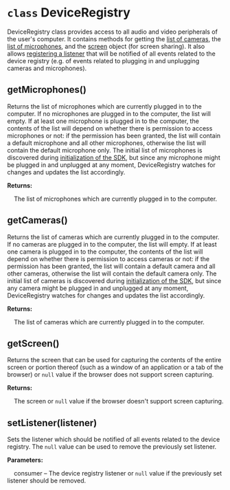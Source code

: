 # `class` DeviceRegistry

DeviceRegistry class provides access to all audio and video peripherals of the user's computer. It contains methods for
getting the [list of cameras](#getcameras), the [list of microphones](#getmicrophones), and the [screen](#getscreen)
object (for screen sharing). It also allows [registering a listener](#setlistenerlistener) that will be notified of all
events related to the device registry (e.g. of events related to plugging in and unplugging cameras and microphones).

## getMicrophones()

Returns the list of microphones which are currently plugged in to the computer. If no microphones are plugged in to the
computer, the list will empty. If at least one microphone is plugged in to the computer, the contents of the list will
depend on whether there is permission to access microphones or not: if the permission has been granted, the list will
contain a default microphone and all other microphones, otherwise the list will contain the default microphone only.
The initial list of microphones is discovered during [initialization of the SDK](MindSDK.md#static-initializeoptions),
but since any microphone might be plugged in and unplugged at any moment, DeviceRegistry watches for changes and
updates the list accordingly.

**Returns:**

&nbsp;&nbsp;&nbsp;&nbsp;The list of microphones which are currently plugged in to the computer.

## getCameras()

Returns the list of cameras which are currently plugged in to the computer. If no cameras are plugged in to the
computer, the list will empty. If at least one camera is plugged in to the computer, the contents of the list will
depend on whether there is permission to access cameras or not: if the permission has been granted, the list will
contain a default camera and all other cameras, otherwise the list will contain the default camera only. The initial
list of cameras is discovered during [initialization of the SDK](MindSDK.md#static-initializeoptions), but since any
camera might be plugged in and unplugged at any moment, DeviceRegistry watches for changes and updates the list
accordingly.

**Returns:**

&nbsp;&nbsp;&nbsp;&nbsp;The list of cameras which are currently plugged in to the computer.

## getScreen()

Returns the screen that can be used for capturing the contents of the entire screen or portion thereof (such as a
window of an application or a tab of the browser) or `null` value if the browser does not support screen capturing.

**Returns:**

&nbsp;&nbsp;&nbsp;&nbsp;The screen or `null` value if the browser doesn't support screen capturing.

## setListener(listener)

Sets the listener which should be notified of all events related to the device registry. The `null` value can be used
to remove the previously set listener.

**Parameters:**

&nbsp;&nbsp;&nbsp;&nbsp;consumer – The device registry listener or `null` value if the previously set listener should
                                   be removed.
